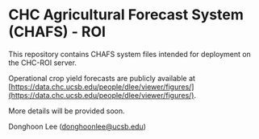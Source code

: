 # CHC Agricultural Forecast System (CHAFS) - ROI

This repository contains CHAFS system files intended for deployment on the CHC-ROI server.

Operational crop yield forecasts are publicly available at [https://data.chc.ucsb.edu/people/dlee/viewer/figures/](https://data.chc.ucsb.edu/people/dlee/viewer/figures/).

More details will be provided soon.

Donghoon Lee ([donghoonlee@ucsb.edu](donghoonlee@ucsb.edu))
